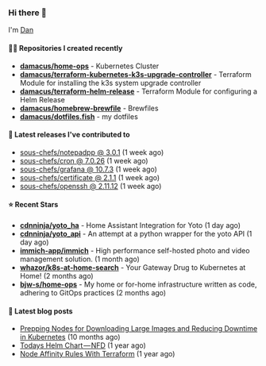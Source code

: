 

### Hi there 👋

I'm [Dan](https://medium.com/@dan.m.webb)

#### 👨‍💻 Repositories I created recently
- **[damacus/home-ops](https://github.com/damacus/home-ops)** - Kubernetes Cluster
- **[damacus/terraform-kubernetes-k3s-upgrade-controller](https://github.com/damacus/terraform-kubernetes-k3s-upgrade-controller)** - Terraform Module for installing the k3s system upgrade controller
- **[damacus/terraform-helm-release](https://github.com/damacus/terraform-helm-release)** - Terraform Module for configuring a Helm Release
- **[damacus/homebrew-brewfile](https://github.com/damacus/homebrew-brewfile)** - Brewfiles
- **[damacus/dotfiles.fish](https://github.com/damacus/dotfiles.fish)** - my dotfiles

#### 🚀 Latest releases I've contributed to


- [sous-chefs/notepadpp @ 3.0.1](https://github.com/sous-chefs/notepadpp/releases/tag/3.0.1) (1 week ago)
- [sous-chefs/cron @ 7.0.26](https://github.com/sous-chefs/cron/releases/tag/7.0.26) (1 week ago)
- [sous-chefs/grafana @ 10.7.3](https://github.com/sous-chefs/grafana/releases/tag/10.7.3) (1 week ago)
- [sous-chefs/certificate @ 2.1.1](https://github.com/sous-chefs/certificate/releases/tag/2.1.1) (1 week ago)
- [sous-chefs/openssh @ 2.11.12](https://github.com/sous-chefs/openssh/releases/tag/2.11.12) (1 week ago)

#### ⭐ Recent Stars


- **[cdnninja/yoto_ha](https://github.com/cdnninja/yoto_ha)** - Home Assistant Integration for Yoto (1 day ago)
- **[cdnninja/yoto_api](https://github.com/cdnninja/yoto_api)** - An attempt at a python wrapper for the yoto API (1 day ago)
- **[immich-app/immich](https://github.com/immich-app/immich)** - High performance self-hosted photo and video management solution. (1 month ago)
- **[whazor/k8s-at-home-search](https://github.com/whazor/k8s-at-home-search)** - Your Gateway Drug to Kubernetes at Home! (2 months ago)
- **[bjw-s/home-ops](https://github.com/bjw-s/home-ops)** - My home or for-home infrastructure written as code, adhering to GitOps practices (2 months ago)

#### 📄 Latest blog posts
- [Prepping Nodes for Downloading Large Images and Reducing Downtime in Kubernetes](https://medium.com/@dan.m.webb/prepping-nodes-for-downloading-large-images-and-reducing-downtime-in-kubernetes-551ead53f0?source=rss-bbba9c670f6e------2) (10 months ago)
- [Todays Helm Chart — NFD](https://medium.com/@dan.m.webb/todays-helm-chart-nfd-efe64f156edd?source=rss-bbba9c670f6e------2) (1 year ago)
- [Node Affinity Rules With Terraform](https://awstip.com/node-affinity-rules-with-terraform-a0766e0bb1da?source=rss-bbba9c670f6e------2) (1 year ago)
